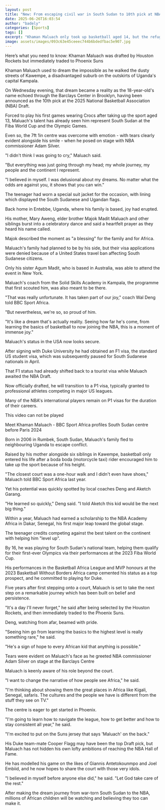 ```yaml
---
layout: post
title: "New: From escaping civil war in South Sudan to 10th pick at NBA Draft"
date: 2025-06-26T16:03:54
author: "badely"
categories: [Sports]
tags: []
excerpt: "Khaman Maluach only took up basketball aged 14, but the refugee from South Sudan has been drafted to join NBA side Phoenix Suns."
image: assets/images/093c63e45ceeec744b6bdedfbac5e907.jpg
---
```


Here’s what you need to know: Khaman Maluach was drafted by Houston Rockets but immediately traded to Phoenix Suns

Khaman Maluach used to dream the impossible as he walked the dusty streets of Kawempe, a disadvantaged suburb on the outskirts of Uganda's capital Kampala.

On Wednesday evening, that dream became a reality as the 18-year-old's name echoed through the Barclays Center in Brooklyn, having been announced as the 10th pick at the 2025 National Basketball Association (NBA) Draft.

Forced to play his first games wearing Crocs after taking up the sport aged 13, Maluach's talent has already seen him represent South Sudan at the Fiba World Cup and the Olympic Games.

Even so, the 7ft 1in centre was overcome with emotion - with tears clearly evident alongside his smile - when he posed on stage with NBA commissioner Adam Silver.

"I didn't think I was going to cry," Maluach said.

"But everything was just going through my head; my whole journey, my people and the continent I represent.

"I believed in myself. I was delusional about my dreams. No matter what the odds are against you, it shows that you can win."

The teenager had worn a special suit jacket for the occasion, with lining which displayed the South Sudanese and Ugandan flags.

Back home in Entebbe, Uganda, where his family is based, joy had erupted.

His mother, Mary Aweng, elder brother Majok Madit Maluach and other siblings burst into a celebratory dance and said a heartfelt prayer as they heard his name called.

Majok described the moment as "a blessing" for the family and for Africa.

Maluach's family had planned to be by his side, but their visa applications were denied because of a United States travel ban affecting South Sudanese citizens.

Only his sister Agum Madit, who is based in Australia, was able to attend the event in New York.

Maluach's coach from the Solid Skills Academy in Kampala, the programme that first scouted him, was also meant to be there.

"That was really unfortunate. It has taken part of our joy," coach Wal Deng told BBC Sport Africa.

"But nevertheless, we're so, so proud of him.

"It's like a dream that's actually reality. Seeing how far he's come, from learning the basics of basketball to now joining the NBA, this is a moment of immense joy."

Maluach's status in the USA now looks secure.

After signing with Duke University he had obtained an F1 visa, the standard US student visa, which was subsequently paused for South Sudanese nationals in April.

That F1 status had already shifted back to a tourist visa while Maluach awaited the NBA Draft.

Now officially drafted, he will transition to a P1 visa, typically granted to professional athletes competing in major US leagues.

Many of the NBA's international players remain on P1 visas for the duration of their careers.

This video can not be played

Meet Khaman Maluach - BBC Sport Africa profiles South Sudan centre before Paris 2024

Born in 2006 in Rumbek, South Sudan, Maluach's family fled to neighbouring Uganda to escape conflict.

Raised by his mother alongside six siblings in Kawempe, basketball only entered his life after a boda boda (motorcycle taxi) rider encouraged him to take up the sport because of his height.

"The closest court was a one-hour walk and I didn't even have shoes," Maluach told BBC Sport Africa last year.

Yet his potential was quickly spotted by local coaches Deng and Aketch Garang.

"He learned so quickly," Deng said. "I told Aketch this kid would be the next big thing."

Within a year, Maluach had earned a scholarship to the NBA Academy Africa in Dakar, Senegal, his first major leap toward the global stage.

The teenager credits competing against the best talent on the continent with helping him "level up".

By 16, he was playing for South Sudan's national team, helping them qualify for their first-ever Olympics via their performances at the 2023 Fiba World Cup.

His performances in the Basketball Africa League and MVP honours at the 2023 Basketball Without Borders Africa camp cemented his status as a top prospect, and he committed to playing for Duke.

Five years after first stepping onto a court, Maluach is set to take the next step on a remarkable journey which has been built on belief and persistence.

"It's a day I'll never forget," he said after being selected by the Houston Rockets, and then immediately traded to the Phoenix Suns.

Deng, watching from afar, beamed with pride.

"Seeing him go from learning the basics to the highest level is really something rare," he said.

"He's a sign of hope to every African kid that anything is possible."

Tears were evident on Maluach's face as he greeted NBA commissioner Adam Silver on stage at the Barclays Centre

Maluach is keenly aware of his role beyond the court.

"I want to change the narrative of how people see Africa," he said.

"I'm thinking about showing them the great places in Africa like Kigali, Senegal, safaris. The cultures and the people we have is different from the stuff they see on TV."

The centre is eager to get started in Phoenix.

"I'm going to learn how to navigate the league, how to get better and how to stay consistent all year," he said.

"I'm excited to put on the Suns jersey that says 'Maluach' on the back."

His Duke team-mate Cooper Flagg may have been the top Draft pick, but Maluach has not hidden his own lofty ambitions of reaching the NBA Hall of Fame.

He has modelled his game on the likes of Giannis Antetokounmpo and Joel Embiid, and he now hopes to share the court with those very idols.

"I believed in myself before anyone else did," he said. "Let God take care of the rest."

After making the dream journey from war-torn South Sudan to the NBA, millions of African children will be watching and believing they too can make it.

